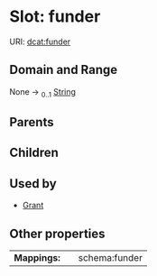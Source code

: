 
# Slot: funder



URI: [dcat:funder](http://www.w3.org/ns/dcat#funder)


## Domain and Range

None &#8594;  <sub>0..1</sub> [String](types/String.md)

## Parents


## Children


## Used by

 * [Grant](Grant.md)

## Other properties

|  |  |  |
| --- | --- | --- |
| **Mappings:** | | schema:funder |